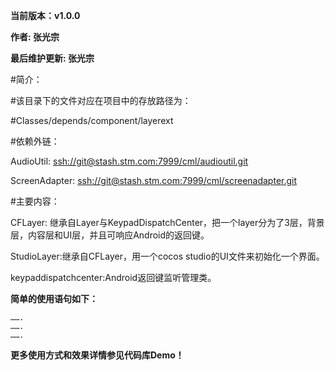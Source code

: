 **当前版本：v1.0.0**

**作者:    		张光宗**

**最后维护更新:  	张光宗**

#简介：

#该目录下的文件对应在项目中的存放路径为：

#Classes/depends/component/layerext

#依赖外链：

AudioUtil:  [ssh://git@stash.stm.com:7999/cml/audioutil.git](ssh://git@stash.stm.com:7999/cml/audioutil.git)

ScreenAdapter:  [ssh://git@stash.stm.com:7999/cml/screenadapter.git](ssh://git@stash.stm.com:7999/cml/screenadapter.git)


#主要内容：

CFLayer: 继承自Layer与KeypadDispatchCenter，把一个layer分为了3层，背景层，内容层和UI层，并且可响应Android的返回键。

StudioLayer:继承自CFLayer，用一个cocos studio的UI文件来初始化一个界面。

keypaddispatchcenter:Android返回键监听管理类。



**简单的使用语句如下：**

```
…….
…….
…….
```

**更多使用方式和效果详情参见代码库Demo！**